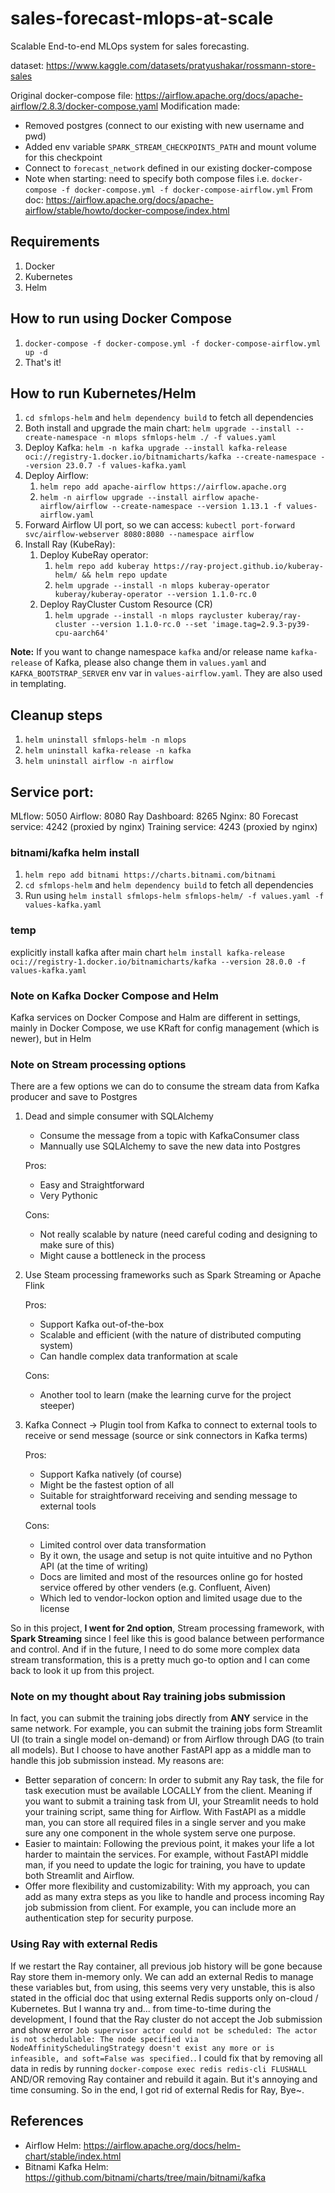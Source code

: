 # sales-forecast-mlops-at-scale

Scalable End-to-end MLOps system for sales forecasting.

dataset: https://www.kaggle.com/datasets/pratyushakar/rossmann-store-sales

Original docker-compose file: https://airflow.apache.org/docs/apache-airflow/2.8.3/docker-compose.yaml
Modification made:
- Removed postgres (connect to our existing with new username and pwd)
- Added env variable `SPARK_STREAM_CHECKPOINTS_PATH` and mount volume for this checkpoint
- Connect to `forecast_network` defined in our existing docker-compose
- Note when starting: need to specify both compose files i.e. `docker-compose -f docker-compose.yml -f docker-compose-airflow.yml`
From doc: https://airflow.apache.org/docs/apache-airflow/stable/howto/docker-compose/index.html

## Requirements
1. Docker
2. Kubernetes
3. Helm

## How to run using Docker Compose
1. `docker-compose -f docker-compose.yml -f docker-compose-airflow.yml up -d`
2. That's it!

## How to run Kubernetes/Helm
1. `cd sfmlops-helm` and `helm dependency build` to fetch all dependencies
2. Both install and upgrade the main chart: `helm upgrade --install --create-namespace -n mlops sfmlops-helm ./ -f values.yaml`
3. Deploy Kafka: `helm -n kafka upgrade --install kafka-release oci://registry-1.docker.io/bitnamicharts/kafka --create-namespace --version 23.0.7 -f values-kafka.yaml`
4. Deploy Airflow:
   1. `helm repo add apache-airflow https://airflow.apache.org`
   2. `helm -n airflow upgrade --install airflow apache-airflow/airflow --create-namespace --version 1.13.1 -f values-airflow.yaml`
5. Forward Airflow UI port, so we can access: `kubectl port-forward svc/airflow-webserver 8080:8080 --namespace airflow`
6. Install Ray (KubeRay):
   1. Deploy KubeRay operator:
      1. `helm repo add kuberay https://ray-project.github.io/kuberay-helm/ && helm repo update`
      2. `helm upgrade --install -n mlops kuberay-operator kuberay/kuberay-operator --version 1.1.0-rc.0`
   2. Deploy RayCluster Custom Resource (CR)
      1. `helm upgrade --install -n mlops raycluster kuberay/ray-cluster --version 1.1.0-rc.0 --set 'image.tag=2.9.3-py39-cpu-aarch64'`

**Note:** If you want to change namespace `kafka` and/or release name `kafka-release` of Kafka, please also change them in `values.yaml` and `KAFKA_BOOTSTRAP_SERVER` env var in `values-airflow.yaml`. They are also used in templating.

## Cleanup steps
1. `helm uninstall sfmlops-helm -n mlops`
2. `helm uninstall kafka-release -n kafka`
3. `helm uninstall airflow -n airflow`

## Service port:
MLflow: 5050
Airflow: 8080
Ray Dashboard: 8265
Nginx: 80
Forecast service: 4242 (proxied by nginx)
Training service: 4243 (proxied by nginx)

### bitnami/kafka helm install
1. `helm repo add bitnami https://charts.bitnami.com/bitnami`
2. `cd sfmlops-helm` and `helm dependency build` to fetch all dependencies
3. Run using `helm install sfmlops-helm sfmlops-helm/ -f values.yaml -f values-kafka.yaml`

### temp
explicitly install kafka after main chart
`helm install kafka-release oci://registry-1.docker.io/bitnamicharts/kafka --version 28.0.0 -f values-kafka.yaml`

### Note on Kafka Docker Compose and Helm
Kafka services on Docker Compose and Halm are different in settings, mainly in Docker Compose, we use KRaft for config management (which is newer), but in Helm

### Note on Stream processing options
There are a few options we can do to consume the stream data from Kafka producer and save to Postgres
1. Dead and simple consumer with SQLAlchemy
    - Consume the message from a topic with KafkaConsumer class
    - Mannually use SQLAlchemy to save the new data into Postgres

    Pros:
    - Easy and Straightforward
    - Very Pythonic

    Cons:
    - Not really scalable by nature (need careful coding and designing to make sure of this)
    - Might cause a bottleneck in the process
2. Use Steam processing frameworks such as Spark Streaming or Apache Flink

    Pros:
    - Support Kafka out-of-the-box
    - Scalable and efficient (with the nature of distributed computing system)
    - Can handle complex data tranformation at scale

    Cons:
    - Another tool to learn (make the learning curve for the project steeper)
3. Kafka Connect -> Plugin tool from Kafka to connect to external tools to receive or send message (source or sink connectors in Kafka terms)

    Pros:
    - Support Kafka natively (of course)
    - Might be the fastest option of all
    - Suitable for straightforward receiving and sending message to external tools

    Cons:
    - Limited control over data transformation
    - By it own, the usage and setup is not quite intuitive and no Python API (at the time of writing)
    - Docs are limited and most of the resources online go for hosted service offered by other venders (e.g. Confluent, Aiven)
    - Which led to vendor-lockon option and limited usage due to the license

So in this project, **I went for 2nd option**, Stream processing framework, with **Spark Streaming** since I feel like this is good balance between performance and control. And if in the future, I need to do some more complex data stream transformation, this is a pretty much go-to option and I can come back to look it up from this project.

### Note on my thought about Ray training jobs submission
In fact, you can submit the training jobs directly from **ANY** service in the same network. For example, you can submit the training jobs form Streamlit UI (to train a single model on-demand) or from Airflow through DAG (to train all models). But I choose to have another FastAPI app as a middle man to handle this job submission instead. My reasons are:
- Better separation of concern: In order to submit any Ray task, the file for task execution must be available LOCALLY from the client. Meaning if you want to submit a training task from UI, your Streamlit needs to hold your training script, same thing for Airflow. With FastAPI as a middle man, you can store all required files in a single server and you make sure any one component in the whole system serve one purpose.
- Easier to maintain: Following the previous point, it makes your life a lot harder to maintain the services. For example, without FastAPI middle man, if you need to update the logic for training, you have to update both Streamlit and Airflow.
- Offer more flexibility and customizability: With my approach, you can add as many extra steps as you like to handle and process incoming Ray job submission from client. For example, you can include more an authentication step for security purpose.


### Using Ray with external Redis
If we restart the Ray container, all previous job history will be gone because Ray store them in-memory only. We can add an external Redis to manage these variables but, from using, this seems very very unstable, this is also stated in the official doc that using external Redis supports only on-cloud / Kubernetes. But I wanna try and... from time-to-time during the development, I found that the Ray cluster do not accept the Job submission and show error `Job supervisor actor could not be scheduled: The actor is not schedulable: The node specified via NodeAffinitySchedulingStrategy doesn't exist any more or is infeasible, and soft=False was specified.`. I could fix that by removing all data in redis by running `docker-compose exec redis redis-cli FLUSHALL` AND/OR removing Ray container and rebuild it again. But it's annoying and time consuming. So in the end, I got rid of external Redis for Ray, Bye~.

## References
- Airflow Helm: https://airflow.apache.org/docs/helm-chart/stable/index.html
- Bitnami Kafka Helm: https://github.com/bitnami/charts/tree/main/bitnami/kafka
